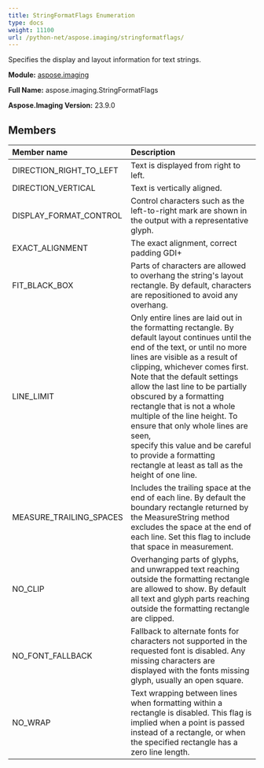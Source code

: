 ```yaml
---
title: StringFormatFlags Enumeration
type: docs
weight: 11100
url: /python-net/aspose.imaging/stringformatflags/
---
```


Specifies the display and layout information for text strings.

**Module:** [aspose.imaging](/imaging/python-net/aspose.imaging/)

**Full Name:** aspose.imaging.StringFormatFlags

**Aspose.Imaging Version:** 23.9.0

## **Members**
| **Member name** | **Description** |
| :- | :- |
| DIRECTION_RIGHT_TO_LEFT | Text is displayed from right to left. |
| DIRECTION_VERTICAL | Text is vertically aligned. |
| DISPLAY_FORMAT_CONTROL | Control characters such as the left-to-right mark are shown in the output with a representative glyph. |
| EXACT_ALIGNMENT | The exact alignment, correct padding GDI+ |
| FIT_BLACK_BOX | Parts of characters are allowed to overhang the string's layout rectangle. By default, characters are repositioned to avoid any overhang. |
| LINE_LIMIT | Only entire lines are laid out in the formatting rectangle. By default layout continues until the end of the text, or until no more lines are visible as a result of clipping, whichever comes first.<br/>            Note that the default settings allow the last line to be partially obscured by a formatting rectangle that is not a whole multiple of the line height. To ensure that only whole lines are seen,<br/>            specify this value and be careful to provide a formatting rectangle at least as tall as the height of one line. |
| MEASURE_TRAILING_SPACES | Includes the trailing space at the end of each line. By default the boundary rectangle returned by the MeasureString method excludes the space at the end of each line. Set this flag to include that space in measurement. |
| NO_CLIP | Overhanging parts of glyphs, and unwrapped text reaching outside the formatting rectangle are allowed to show. By default all text and glyph parts reaching outside the formatting rectangle are clipped. |
| NO_FONT_FALLBACK | Fallback to alternate fonts for characters not supported in the requested font is disabled. Any missing characters are displayed with the fonts missing glyph, usually an open square. |
| NO_WRAP | Text wrapping between lines when formatting within a rectangle is disabled. This flag is implied when a point is passed instead of a rectangle, or when the specified rectangle has a zero line length. |
